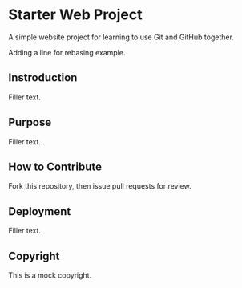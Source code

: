 # Starter Web Project

A simple website project for learning to use Git and GitHub together.

Adding a line for rebasing example. 
## Instroduction

Filler text.

## Purpose

Filler text.

## How to Contribute

Fork this repository, then issue pull requests for review.

## Deployment

Filler text.

## Copyright

This is a mock copyright.